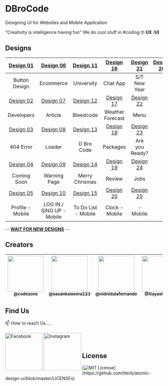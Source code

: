 # DBroCode
Designing UI for Websites and Mobile Application

"Creativity is intelligence having fun"
We do cool stuff in #coding 🤓
𝐔𝐗 /𝐔𝐈


## Designs

|   [Design 01](https://github.com/CodeZoneTech/DBroCode/tree/main/Design%2001)  |  [Design 06](https://github.com/CodeZoneTech/DBroCode/tree/main/Design%2006) | [Design 11](https://github.com/CodeZoneTech/DBroCode/tree/main/Design%2011) | [Design 16](https://github.com/CodeZoneTech/DBroCode/tree/main/Design%2016) | [Design 21](https://github.com/CodeZoneTech/DBroCode/tree/main/Design%2021) | [Design 26](https://github.com/CodeZoneTech/DBroCode/tree/main/Design%2026) |
| :-------------------------------------------------------------------------------: | :----------------------------------------------------------------------------: | :----------------------------------------------------------------------------: | :----------------------------------------------------------------------------: | :----------------------------------------------------------------------------: | :----------------------------------------------------------------------------: |
|   Button Design | Ecommerce | University | Chat App | S/T New Year |
| [Design 02](https://github.com/CodeZoneTech/DBroCode/tree/main/Design%2002)  |  [Design 07](https://github.com/CodeZoneTech/DBroCode/tree/main/Design%2007)  | [Design 12](https://github.com/CodeZoneTech/DBroCode/tree/main/Design%2012) | [Design 17](https://github.com/CodeZoneTech/DBroCode/tree/main/Design%2017) | [Design 22](https://github.com/CodeZoneTech/DBroCode/tree/main/Design%2022) |
| Developers | Article | Bleedcode | Weather Forecast | Menu |
|  [Design 03](https://github.com/CodeZoneTech/DBroCode/tree/main/Design%2003)  |  [Design 08](https://github.com/CodeZoneTech/DBroCode/tree/main/Design%2008) | [Design 13](https://github.com/CodeZoneTech/DBroCode/tree/main/Design%2013) | [Design 18](https://github.com/CodeZoneTech/DBroCode/tree/main/Design%2018) | [Design 23](https://github.com/CodeZoneTech/DBroCode/tree/main/Design%2023) |
| 404 Error | Loader | D Bro Code | Packages | Are you Ready? |
|  [Design 04](https://github.com/CodeZoneTech/DBroCode/tree/main/Design%2004)  |  [Design 09](https://github.com/CodeZoneTech/DBroCode/tree/main/Design%2009) | [Design 14](https://github.com/CodeZoneTech/DBroCode/tree/main/Design%2014) | [Design 19](https://github.com/CodeZoneTech/DBroCode/tree/main/Design%2019) | [Design 24](https://github.com/CodeZoneTech/DBroCode/tree/main/Design%2024) |
| Coming Soon | Warning Page | Merry Chrismas | Review | Jobs
|  [Design 05](https://github.com/CodeZoneTech/DBroCode/tree/main/Design%2005) |  [Design 10](https://github.com/CodeZoneTech/DBroCode/tree/main/Design%20010) | [Design 15](https://github.com/CodeZoneTech/DBroCode/tree/main/Design%2010) | [Design 20](https://github.com/CodeZoneTech/DBroCode/tree/main/Design%2020) | [Design 25](https://github.com/CodeZoneTech/DBroCode/tree/main/Design%2025) |
| Profile - Mobile | LOG IN / SING UP - Mobile | To Do List - Mobile | Clock - Mobile | - Mobile |

-- [**WAIT FOR NEW DESIGNS**](https://www.facebook.com/codezonetech/) --


## Creators

| [<img src="https://github.com/CodeZoneTech.png?size=250" width="115"><br><sub>@codezone</sub>](https://github.com/CodeZoneTech) | [<img  src="https://github.com/sasankaweera123.png?size=115" width="115"><br><sub>@sasankaweera123</sub>](https://github.com/sasankaweera123) | [<img  src="https://github.com/nidnidulafernando.png?size=115" width="115"><br><sub>@nidnidulafernando</sub>](https://github.com/nidnidulafernando) | [<img src="https://github.com/Gayashani00.png?size=250" width="115"><br><sub>@Gayashani00</sub>](https://github.com/Gayashani00) |  
| :---------------------------------------------------------------------------------------------------------------------: | :----------------------------------------------------------------------------------------------------------------------------------: | :-------------------------------------------------------------------------------------------------------------------: |:-------------------------------------------------------------------------------------------------------------------: |



## Find Us

📫 How to reach Us... , </br></br>
<a href="https://www.facebook.com/codezonetech/">
  <img align="left" alt="Facebook" width="120px" src="https://img.shields.io/badge/Facebook-1877F2?style=for-the-badge&logo=facebook&logoColor=white" />
</a>
<a href="https://www.instagram.com/d_bro_code/">
  <img align="left" alt="Instagram" width="120px" src="https://img.shields.io/badge/Instagram-E4405F?style=for-the-badge&logo=instagram&logoColor=white" />
</a>


</br>

## License

[![MIT License](https://img.shields.io/apm/l/atomic-design-ui.svg?)](https://github.com/tterb/atomic-design-ui/blob/master/LICENSEs)
